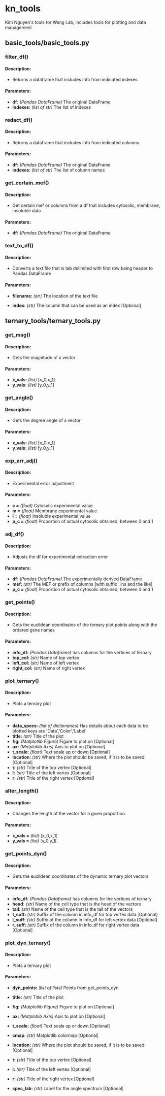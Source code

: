# kn_tools
Kim Nguyen's tools for Wang Lab, includes tools for plotting and data management
## basic_tools/basic_tools.py

### filter_df()
#### Description:
* Returns a dataframe that includes info from indicated indexes

#### Parameters:
* **df:** *(Pandas DataFrame)* The original DataFrame
* **indexes:** *(list of str)* The list of indexes

### redact_df()
#### Description:
* Returns a dataframe that includes info from indicated columns

#### Parameters:
* **df:** *(Pandas DataFrame)* The original DataFrame
* **indexes:** *(list of str)* The list of column names

### get_certain_mef()
#### Description:
* Get certain mef or columns from a df that includes cytosolic, membrane, insoluble data

#### Parameters:
* **df:** *(Pandas DataFrame)* The original DataFrame

### text_to_df()
#### Description:
* Converts a text file that is tab delimited with first row being header to Pandas DataFrame

#### Parameters:
* **filename:** *(str)* The location of the text file

* **index:** *(str)* The column that can be used as an index [Optional]

## ternary_tools/ternary_tools.py

### get_mag()
#### Description:
* Gets the magnitude of a vector

#### Parameters:
* **x_vals:** *(list)* [x_0,x_1]
* **y_vals:** *(list)* [y_0,y_1]

### get_angle()
#### Description:
* Gets the degree angle of a vector

#### Parameters:
* **x_vals:** *(list)* [x_0,x_1]
* **y_vals:** *(list)* [y_0,y_1]

### exp_err_adj()
#### Description:
* Experimental error adjustment

#### Parameters:
* **c =** *(float)* Cytosolic experimental value
* **m =** *(float)* Membrane experimental value
* **i =** *(float)* Insoluble experimental value
* **p_c =** *(float)* Proportion of actual cytosolic obtained, between 0 and 1

### adj_df()
#### Description:
* Adjusts the df for experimental extraction error

#### Parameters:
* **df:** *(Pandas DataFrame)* The experimentally derived DataFrame
* **mef:** *(str)* The MEF or prefix of columns [with suffix _ins and the like]
* **p_c =** *(float)* Proportion of actual cytosolic obtained, between 0 and 1

### get_points()
#### Description:
* Gets the euclidean coordinates of the ternary plot points along with the ordered gene names

#### Parameters:
* **info_df:** *(Pandas Dataframe)* has columns for the vertices of ternary
* **top_col:** *(str)* Name of top vertex
* **left_col:** *(str)* Name of left vertex
* **right_col:** *(str)* Name of right vertex

### plot_ternary()
#### Description:
* Plots a ternary plot

#### Parameters:
* **data_specs:** *(list of dictionaries)* Has details about each data to be plotted keys are 'Data','Color','Label'
* **title:** *(str)* Title of the plot
* **fig:** *(Matplotlib Figure)* Figure to plot on [Optional]
* **ax:** *(Matplotlib Axis)* Axis to plot on [Optional]
* **t_scale:** *(float)* Text scale up or down [Optional]
* **location:** *(str)* Where the plot should be saved, if it is to be saved [Optional]
* **t:** *(str)* Title of the top vertex [Optional]
* **l:** *(str)* Title of the left vertex [Optional]
* **r:** *(str)* Title of the right vertex [Optional]

### alter_length()
#### Description:
* Changes the length of the vector for a given proportion

#### Parameters:
* **x_vals =** *(list)* [x_0,x_1]
* **y_vals =** *(list)* [y_0,y_1[

### get_points_dyn()
#### Description:
* Gets the euclidean coordinates of the dynamic ternary plot vectors

#### Parameters:
* **info_df:** *(Pandas Dataframe)* has columns for the vertices of ternary
* **head:** *(str)* Name of the cell type that is the head of the vectors
* **tail:** *(str)* Name of the cell type that is the tail of the vectors
* **t_suff:** *(str)* Suffix of the column in info_df for top vertex data [Optional]
* **l_suff:** *(str)* Suffix of the column in info_df for left vertex data [Optional]
* **r_suff:** *(str)* Suffix of the column in info_df for right vertex data [Optional]

### plot_dyn_ternary()
#### Description:
* Plots a ternary plot

#### Parameters:
* **dyn_points:** *(list of lists)* Points from get_points_dyn

* **title:** *(str)* Title of the plot

* **fig:** *(Matplotlib Figure)* Figure to plot on [Optional]

* **ax:** *(Matplotlib Axis)* Axis to plot on [Optional]

* **t_scale:** *(float)* Text scale up or down [Optional]

* **cmap:** *(str)* Matplotlib colormap [Optional]

* **location:** *(str)* Where the plot should be saved, if it is to be saved [Optional]

* **t:** *(str)* Title of the top vertex [Optional]

* **l:** *(str)* Title of the left vertex [Optional]

* **r:** *(str)* Title of the right vertex [Optional]

* **spec_lab:** *(str)* Label for the angle spectrum [Optional]

